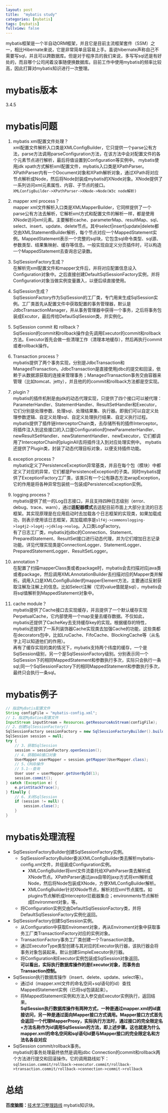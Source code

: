 ```yaml
---
layout: post
title:  "mybatis study"
categories: [mybatis]
tags: [mybatis]
fullview: false
---
```

mybatis框架是一个半自动ORM框架，并且它是目前主流框架套件（SSM）之一，相比Hibernate来说，它是非常简单且容易上手。虽说hibernate声称自己不需要写sql，并且可以跨数据库。但是对于程序员的我们来说，多写写sql还是有好处的，而且哪个公司闲着没事随便换数据库。目前工作中使用mybatis的频率比较高，因此打算对mybatis知识进行一次整理。


# mybatis版本
3.4.5

# mybatis问题

1. mybatis xml配置文件处理？  
   xml配置文件解析入口类是XMLConfigBuilder，它只提供一个parse公有方法，parse方法调用parseConfiguration方法，在该方法中会对配置文件的各个元素节点进行解析，最后将值设置到Configuration等实例中。
   mybatis使用jdk xpath方式解析xml配置文件，mybatis入口类是XPathParser。XPathParser内有一个Document对象和XPath解析对象，通过XPath将对应节点解析成Node，然后将Node封装成mybatis的XNode对象。XNode提供了一系列访问xml元素属性、内容、子节点的接口。  
   `XMLConfigBuilder->XPathParser->XNode->Node(W3c node解析)`
2. mapper xml process？  
   ​mapper xml文件解析入口类是XMLMapperBuilder，它同样提供了一个parse公有方法去解析，它解析xml方式和配置文件的解析一样，都是使用XNode访问xml元素。主要解析cache、parameterMap、resultMap、sql、select、insert、update、delete节点。其中select|insert|update|delete都交由XMLStatementBuilder解析，每个节点对应一个MappedStatement实例。MappedStatement表示一个完整的sql块，它包含sql命令类型、sql源、参数类型、结果集映射、缓存等信息。一般实现自定义分页插件时，可以构造一个MappedStatement去查询总记录数。

3. SqlSessionFactory生成？  
   在解析完xml配置文件和mapper文件后，并将对应配置信息设入Configuration对象中。之后直接创建DefaultSqlSessionFactory实例，并将Configuration对象当做实例变量置入，以便后续直接使用。

4. SqlSession生成？  
   SqlSessionFactory作为SqlSession的工厂类，专门用来生成SqlSession实例。工厂类首先从配置文件中获取配置的事务管理器，默认是JdbcTransactionManager，并从事务管理器中获得一个事务，之后将事务包装成Excutor，最后传给DefaulSqlSession类，并实例化。
5. SqlSession commit 和 rollback？  
   SqlSession的commit和rollback操作会先调用Executor的commit和rollback方法。Executor首先会做一些清理工作（清理本地缓存），然后再执行commit或者rollback操作。
6. Transaction process？  
   mybatis提供了两个事务实现，分别是JdbcTransaction和ManagedTransaction。JdbcTransaction是直接使用jdbc的提交和回滚，依赖于从数据源获取的连接来管理事务；ManagedTransaction事务交由容器来管理（比如tomcat、jetty），并且他的的commit和rollback方法都是空实现。
7. plugin？  
   mybatis的插件机制是由jdk的动态代理实现，只提供了四个接口可以被代理：ParameterHandler、StatementHandler、ResultSetHandler和Executor，它们分别是处理参数、处理sql、处理结果集、执行器。即我们可以自定义处理参数逻辑、自定义处理sql、自定义处理执行结果、自定义执行过程。  
   mybatis提供了插件链InterceptorChain类，去存储所有的插件Interceptor。将插件注入到这些接口的入口是Configuration的newParameterHandler、newResultSetHandler、newStatementHandler、newExecutor，它们都调用了InterceptorChain的pluginAll去将插件注入到对应处理实例中。
   mybatis还提供了Plugin类，封装了动态代理目标对象，以便支持插件功能。

8. exception process？  
   mybatis定义了PersistenceException异常基类，并且在每个包（模块）中都定义了对应的异常，它们都是PersistenceException的子类。同时mybatis提供了ExceptionFactory工厂类，该类只有一个公有静态方法wrapException，它的作用是将各种异常包装统一包装成PersistenceException实例。
9. logging process？  
  mybatis提供了统一的Log日志接口，并且支持四种日志级别（error、debug、trace、warn），通过**适配器模式**去适配目前市面上大部分主流的日志框架。其实现原理是在应用启动时去加载各个日志框架的实现类，如果加载成功，则表示使用该日志框架，其加载顺序是`slf4j->commonslogging->log4j2->log4j->jdklog->nolog`。入口类LogFactory。  
  有了日志工厂类，mybatis对jdbc的Connection、Statement、PreparedStatement、ResultSet接口进行动态代理，并为它们增加日志记录功能。详见代理实现类是ConnectionLogger、StatementLogger、PreparedStatementLogger、ResultSetLogger。
10. annotation？  
   在配置了扫描mapperClass类或者package时，mybatis会去扫描对应java类或者package，然后调用XMLAnnotationBuilder去扫描对应的Mapper类并解析。调用入口是XMLConfigBuilder的mapperElement方法，主要通过反射获取注解及注解上的信息。比如Select注解（它的value值就是sql），mybatis会将sql值解析到MappedStatement对象中。
11. cache module？  
   mybatis提供了Cache接口去实现缓存，并且提供了一个默认缓存实现PerpetualCache，它内部使用一个map变量去缓存数据。不仅如此，mybatis还提供了CacheKey去支持缓存key的实现。根据缓存的特性，mybatis还提供了一系列装饰器Cache实现类去加强Cache的功能，这些类都在decorators包中，比如LruCache、FifoCache、BlockingCache等（从名字上可以知道他们的作用）。  
   再有了缓存实现的类的情况下，mybatis支持两个纬度的缓存，一个是SqlSession级别，另一个是SqlSessionFactory级别。分别表示同一个SqlSession下的相同MappedStatement和参数执行多次，实际只会执行一条sql;同一个SqlSessionFactory下的相同MappedStatement和参数执行多次，最终只会执行一条sql。

#  mybatis例子

```java 
// 指定MyBatis配置文件
String configFile = "mybatis-config.xml";
// 1、指定MyBaties配置文件
InputStream inputStream = Resources.getResourceAsStream(configFile);
// 2、创建SqlSessionFactory()
SqlSessionFactory sessionFactory = new SqlSessionFactoryBuilder().build(inputStream);
SqlSession session = null;
try {
	// 3、获取SqlSession
	session = sessionFactory.openSession();
	// 4、获取DAO接口对象
	UserMapper userMapper = session.getMapper(UserMapper.class);
	// 5、CRUD操作
	// 5.1--查询
	User user = userMapper.getUserById(1);
	session.commit();
} catch (Exception e) {
	e.printStackTrace();
} finally {
	// 6、关闭SqlSession
	if (session != null) {
		session.close();
	}
}
```

#  mybatis处理流程
* SqlSessionFactoryBuilder创建SqlSessionFactory实例。
  * SqlSessionFactoryBuilder委派XMLConfigBuilder类去解析mybatis-config.xml文件，并组装成Configuration实例。
    * XMLConfigBuilder将xml文件流委托给XPathParser类去解析成XNode节点。XPathParser通过java自带的jaxp方式将xml解析成Node，然后将Node包装成XNode，方便XMLConfigBuilder解析。
    * XMLConfigBuilder针对XNode节点，解析对应xml节点属性。如plugins节点解析成Interceptor拦截器集合；environments节点解析成Environment对象，等。
  * 将Configuration实例交由DefaultSqlSessionFactory类，并将DefaultSqlSessionFactory实例化返回。
* SqlSessionFactory创建SqlSession实例。
  * 从Configuration中获取Enviroment对象，再从Enviroment对象中获取事务工厂类TransactionFactory对应的实例对象。
  * TransactionFactory事务工厂类创建一个Transaction对象。
  * 通过ExecutorType类型创建与其对应的Executor执行器，该执行器会将事务对象包装起来。默认创建SimpleExecutor执行器。
  * 将Configuration和Executor实例包装成SqlSession对象返回。  
    **可以看出，实际执行数据库操作的是Executor对象，而事务由Transaction控制。**
* SqlSession执行数据库操作（insert、delete、update、select等）。
  * 通过id（mapper.xml文件的命名空间+sql语句的id）查找MappedStatement实例（已将sql包装起来）。
  * 将MappedStatement实例和方法入参交由Executor实例执行，返回结果。  
    **SqlSession执行数据库操作有两种方式，一种是通过mapper.xml的id直接访问，另一种是通过面向Mapper接口方式调用。Mapper接口方式首先会返回一个代理MapperProxy，实际执行方法时，通过接口的完全限定名+方法名称作为id调用SqlSession的方法，即上述步骤。这也就是为什么mapper.xml的命名空间和sql语句id要与Mapper接口的完全限定名和方法名各自对应**
* SqlSession commit/rollback事务。  
  mybatis的事务处理最终依然是调用jdbc Connection的commit和rollback两个方法进行提交和回滚操作。它的调用路线如下：  
  `sqlSession.commit/rollback->executor.commit/rollback->transaction.commit/rollback->connection->commit->rollback`

#  总结
**百度脑图：**[技术学习整理路线](http://naotu.baidu.com/file/2eab9acbf1192229072dbc68eefe641b) mybatis知识块。
